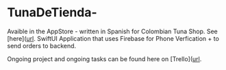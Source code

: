 # TunaDeTienda-
Avaible in the AppStore - written in Spanish for Colombian Tuna Shop.
See [here]([url](https://apps.apple.com/us/app/tienda-de-tuna/id1620595622).
SwiftUI Application that uses Firebase for Phone Verfication + to send orders to backend.

Ongoing project and ongoing tasks can be found here on [Trello]([url](https://trello.com/b/wDvz6jsf/tienda-de-tuna).
